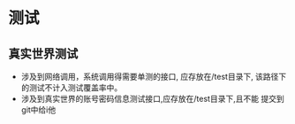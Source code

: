 # 测试
## 真实世界测试
* 涉及到网络调用，系统调用得需要单测的接口, 应存放在/test目录下,
该路径下的测试不计入测试覆盖率中。
* 涉及到真实世界的账号密码信息测试接口,应存放在/test目录下,且不能
提交到git中给i他